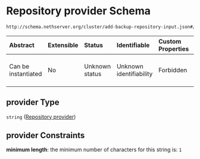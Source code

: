 # Repository provider Schema

```txt
http://schema.nethserver.org/cluster/add-backup-repository-input.json#/properties/provider
```



| Abstract            | Extensible | Status         | Identifiable            | Custom Properties | Additional Properties | Access Restrictions | Defined In                                                                                            |
| :------------------ | :--------- | :------------- | :---------------------- | :---------------- | :-------------------- | :------------------ | :---------------------------------------------------------------------------------------------------- |
| Can be instantiated | No         | Unknown status | Unknown identifiability | Forbidden         | Allowed               | none                | [add-backup-repository-input.json\*](cluster/add-backup-repository-input.json "open original schema") |

## provider Type

`string` ([Repository provider](add-backup-repository-input-properties-repository-provider.md))

## provider Constraints

**minimum length**: the minimum number of characters for this string is: `1`
